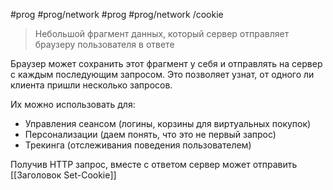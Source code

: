 #prog #prog/network  #prog #prog/network /cookie

> Небольшой фрагмент данных, который сервер отправляет браузеру пользователя в ответе

Браузер может сохранить этот фрагмент у себя и отправлять на сервер с каждым последующим запросом. Это позволяет узнат, от одного ли клиента пришли несколько запросов.

Их можно использовать для:
- Управления сеансом (логины, корзины для виртуальных покупок)
- Персонализации (даем понять, что это не первый запрос)
- Трекинга (отслеживания поведения пользователем)

Получив HTTP запрос, вместе с ответом сервер может отправить [[Заголовок Set-Cookie]]
